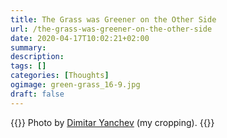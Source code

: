```yaml
---
title: The Grass was Greener on the Other Side
url: /the-grass-was-greener-on-the-other-side
date: 2020-04-17T10:02:21+02:00
summary: 
description: 
tags: []
categories: [Thoughts]
ogimage: green-grass_16-9.jpg
draft: false
---
```


{{<post-image image="green-grass_16-9.jpg" alt="Green field from above">}}
Photo by <a href="https://unsplash.com/@yanchev?utm_source=unsplash&utm_medium=referral&utm_content=creditCopyText">
Dimitar Yanchev</a> (my cropping).
{{</post-image>}}



[1]: https://www.imdb.com/title/tt3659388/
[2]: https://itrevolution.com/book/the-phoenix-project/